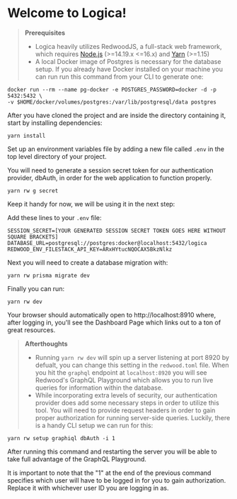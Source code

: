 # Welcome to Logica!

> **Prerequisites**
>
> - Logica heavily utilizes RedwoodJS, a full-stack web framework, which requires [Node.js](https://nodejs.org/en/) (>=14.19.x <=16.x) and [Yarn](https://yarnpkg.com/) (>=1.15)
> - A local Docker image of Postgres is necessary for the database setup. If you already have Docker installed on your machine you can run run this command from your CLI to generate one:
```
docker run --rm --name pg-docker -e POSTGRES_PASSWORD=docker -d -p 5432:5432 \
-v $HOME/docker/volumes/postgres:/var/lib/postgresql/data postgres
```

After you have cloned the project and are inside the directory containing it, start by installing dependencies:
```
yarn install
```

Set up an environment variables file by adding a new file called `.env` in the top level directory of your project.

You will need to generate a session secret token for our authentication provider, dbAuth, in order for the web application to function properly.
```
yarn rw g secret
```

Keep it handy for now, we will be using it in the next step:

Add these lines to your `.env` file:
```
SESSION_SECRET=[YOUR GENERATED SESSION SECRET TOKEN GOES HERE WITHOUT SQUARE BRACKETS]
DATABASE_URL=postgresql://postgres:docker@localhost:5432/logica
REDWOOD_ENV_FILESTACK_API_KEY=ARxHYtucNQOCAX5BkzNlkz
```

Next you will need to create a database migration with:
```
yarn rw prisma migrate dev
```

Finally you can run:
```
yarn rw dev
```

Your browser should automatically open to http://localhost:8910 where, after logging in, you'll see the Dashboard Page which links out to a ton of great resources.

> **Afterthoughts**
>
> - Running `yarn rw dev` will spin up a server listening at port 8920 by defualt, you can change this setting in the `redwood.toml` file. When you hit the `graphql` endpoint at `localhost:8920` you will see Redwood's GraphQL Playground which allows you to run live queries for information within the database.
> - While incorporating extra levels of security, our authentication provider does add some necessary steps in order to utilize this tool. You will need to provide request headers in order to gain proper authorization for running server-side queries. Luckily, there is a handy CLI setup we can run for this:
```
yarn rw setup graphiql dbAuth -i 1
```

After running this command and restarting the server you will be able to take full advantage of the GraphQL Playground.

It is important to note that the "1" at the end of the previous command specifies which user will have to be logged in for you to gain authorization. Replace it with whichever user ID you are logging in as.

